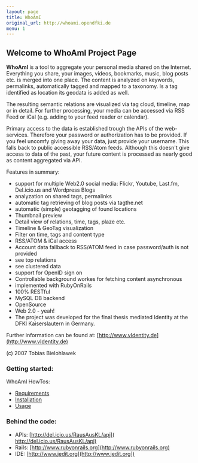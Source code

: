 ```yaml
---
layout: page
title: WhoAmI
original_url: http://whoami.opendfki.de
menu: 1
---
```


## Welcome to WhoAmI Project Page

**WhoAmI** is a tool to aggregate your personal media shared on the Internet. Everything you share, your images, videos, bookmarks, music, blog posts etc. is merged into one place. The content is analyzed on keywords, permalinks, automatically tagged and mapped to a taxonomy. Is a tag identified as location its geodata is added as well.

The resulting semantic relations are visualized via tag cloud, timeline, map or in detail. For further processing, your media can be accessed via RSS Feed or iCal (e.g. adding to your feed reader or calendar).

Primary access to the data is established trough the APIs of the web-services. Therefore your password or authorization has to be provided. If you feel uncomfy giving away your data, just provide your username. This falls back to public accessible RSS/Atom feeds. Although this doesn't give access to data of the past, your future content is processed as nearly good as content aggregated via API.

Features in summary:

  * support for multiple Web2.0 social media: Flickr, Youtube, Last.fm, Del.icio.us and Wordpress Blogs
  * analyzation on shared tags, permalinks
  * automatic tag retrieving of blog posts via tagthe.net
  * automatic (simple) geotagging of found locations
  * Thumbnail preview
  * Detail view of relations, time, tags, plaze etc.
  * Timeline & GeoTag visualization
  * Filter on time, tags and content type
  * RSS/ATOM & iCal access
  * Account data fallback to RSS/ATOM feed in case password/auth is not provided
  * see top relations
  * see clustered data
  * support for OpenID sign on
  * Controllable background workes for fetching content asynchronous
  * implemented with RubyOnRails
  * 100% RESTful
  * MySQL DB backend
  * OpenSource
  * Web 2.0 - yeah!
  * The project was developed for the final thesis mediated Identity at the DFKI Kaiserslautern in Germany.

Further information can be found at: ​[http://www.vIdentity.de](http://www.vIdentity.de)

(c) 2007 Tobias Bielohlawek

### Getting started:

WhoAmI HowTos:

 * [Requirements](/whoami/requirements.html)
 * [Installation](/whoami/installation.html)
 * [Usage](/whoami/usage.html)


### Behind the code:

 * APIs: [​http://del.icio.us/RausAusKL/api](​http://del.icio.us/RausAusKL/api)
 * Rails: ​[http://www.rubyonrails.org](http://www.rubyonrails.org)
 * IDE: ​[http://www.jedit.org](http://www.jedit.org])
